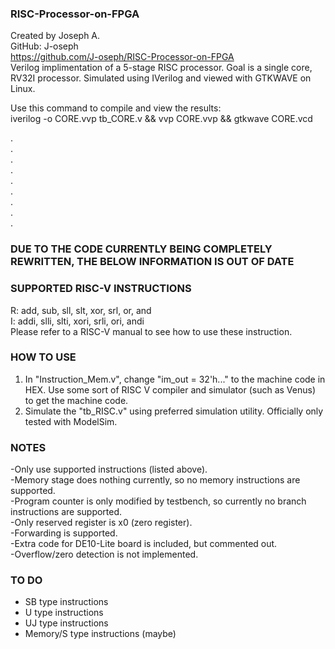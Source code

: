 ### RISC-Processor-on-FPGA ###
Created by Joseph A.    
GitHub: J-oseph   
https://github.com/J-oseph/RISC-Processor-on-FPGA      
Verilog implimentation of a 5-stage RISC processor. Goal is a single core, RV32I processor.
Simulated using IVerilog and viewed with GTKWAVE on Linux.

Use this command to compile and view the results:   
  iverilog -o CORE.vvp tb_CORE.v && vvp CORE.vvp && gtkwave CORE.vcd   
    
.   
.   
.   
.   
.   
.   
.   
.   
. 
### DUE TO THE CODE CURRENTLY BEING COMPLETELY REWRITTEN, THE BELOW INFORMATION IS OUT OF DATE ###
### SUPPORTED RISC-V INSTRUCTIONS ###
R: add, sub, sll, slt, xor, srl, or, and   
I: addi, slli, slti, xori, srli, ori, andi  
Please refer to a RISC-V manual to see how to use these instruction.

### HOW TO USE ###
1. In "Instruction_Mem.v", change "im_out = 32'h..." to the machine code in HEX. Use some sort of RISC V compiler and simulator (such as Venus) to get the machine code.
2. Simulate the "tb_RISC.v" using preferred simulation utility. Officially only tested with ModelSim.

### NOTES ###
-Only use supported instructions (listed above).   
-Memory stage does nothing currently, so no memory instructions are supported.   
-Program counter is only modified by testbench, so currently no branch instructions are supported.   
-Only reserved register is x0 (zero register).   
-Forwarding is supported.    
-Extra code for DE10-Lite board is included, but commented out.   
-Overflow/zero detection is not implemented.    

### TO DO ###
+ SB type instructions    
+ U  type instructions    
+ UJ type instructions    
+ Memory/S type instructions (maybe)  
